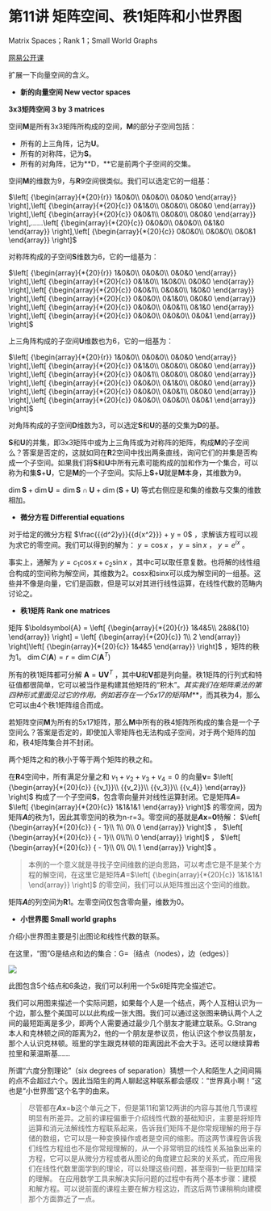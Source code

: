 # 第11讲 矩阵空间、秩1矩阵和小世界图

Matrix Spaces；Rank 1；Small World Graphs

[网易公开课](http://open.163.com/newview/movie/free?pid=M6V0BQC4M&mid=M6V2AJS2T)

扩展一下向量空间的含义。

- **新的向量空间 New vector spaces**

**3x3矩阵空间 3 by 3 matrices**

空间**M**是所有3x3矩阵所构成的空间，**M**的部分子空间包括：

- 所有的上三角阵，记为**U**。
- 所有的对称阵，记为**S**。
- 所有的对角阵，记为**D，**它是前两个子空间的交集。

空间**M**的维数为9，与**R**9空间很类似。我们可以选定它的一组基：

$\left[ {\begin{array}{*{20}{r}} 1&0&0\\ 0&0&0\\ 0&0&0 \end{array}} \right],\left[ {\begin{array}{*{20}{c}} 0&1&0\\ 0&0&0\\ 0&0&0 \end{array}} \right],\left[ {\begin{array}{*{20}{c}} 0&0&1\\ 0&0&0\\ 0&0&0 \end{array}} \right],......\left[ {\begin{array}{*{20}{c}} 0&0&0\\ 0&0&0\\ 0&1&0 \end{array}} \right],\left[ {\begin{array}{*{20}{c}} 0&0&0\\ 0&0&0\\ 0&0&1 \end{array}} \right]$ 

对称阵构成的子空间**S**维数为6，它的一组基为：

$\left[ {\begin{array}{*{20}{r}} 1&0&0\\ 0&0&0\\ 0&0&0 \end{array}} \right],\left[ {\begin{array}{*{20}{c}} 0&1&0\\ 1&0&0\\ 0&0&0 \end{array}} \right],\left[ {\begin{array}{*{20}{c}} 0&0&1\\ 0&0&0\\ 1&0&0 \end{array}} \right],\left[ {\begin{array}{*{20}{c}} 0&0&0\\ 0&1&0\\ 0&0&0 \end{array}} \right],\left[ {\begin{array}{*{20}{c}} 0&0&0\\ 0&0&1\\ 0&1&0 \end{array}} \right],\left[ {\begin{array}{*{20}{c}} 0&0&0\\ 0&0&0\\ 0&0&1 \end{array}} \right]$ 

上三角阵构成的子空间**U**维数也为6，它的一组基为：

$\left[ {\begin{array}{*{20}{r}} 1&0&0\\ 0&0&0\\ 0&0&0 \end{array}} \right],\left[ {\begin{array}{*{20}{c}} 0&1&0\\ 0&0&0\\ 0&0&0 \end{array}} \right],\left[ {\begin{array}{*{20}{c}} 0&0&1\\ 0&0&0\\ 0&0&0 \end{array}} \right],\left[ {\begin{array}{*{20}{c}} 0&0&0\\ 0&1&0\\ 0&0&0 \end{array}} \right],\left[ {\begin{array}{*{20}{c}} 0&0&0\\ 0&0&1\\ 0&0&0 \end{array}} \right],\left[ {\begin{array}{*{20}{c}} 0&0&0\\ 0&0&0\\ 0&0&1 \end{array}} \right]$ 

对角阵构成的子空间**D**维数为3，可以选定**S**和**U**的基的交集为**D**的基。

**S**和**U**的并集，即3x3矩阵中或为上三角阵或为对称阵的矩阵，构成**M**的子空间么？答案是否定的，这就如同在**R**2空间中找出两条直线，询问它们的并集是否构成一个子空间。如果我们将**S**和**U**中所有元素可能构成的加和作为一个集合，可以称为和集**S**+**U**，它是**M**的一个子空间。实际上**S**+**U**就是**M**本身，其维数为9。

$\dim \boldsymbol{S} + \dim \boldsymbol{U} = \dim  \boldsymbol{S} \cap\boldsymbol{U} + \dim ( \boldsymbol{S} + \boldsymbol{U})$ 等式右侧应是和集的维数与交集的维数相加。

- **微分方程 Differential equations**

对于给定的微分方程 $\frac{{{d^2}y}}{{d{x^2}}} + y = 0$ ，求解该方程可以视为求它的零空间。我们可以得到的解为： $y = \cos x$ ， $y = \sin x$ ， $y = {e^{ix}}$ 。

事实上，通解为 $y = {c_1}\cos x + {c_2}\sin x$ ，其中c可以取任意复数。也将解的线性组合构成的空间称为解空间，其维数为2。cosx和sinx可以成为解空间的一组基。这些并不像是向量，它们是函数，但是可以对其进行线性运算，在线性代数的范畴内讨论之。

- **秩1矩阵 Rank one matrices**

矩阵 $\boldsymbol{A} = \left[ {\begin{array}{*{20}{r}} 1&4&5\\ 2&8&{10} \end{array}} \right] = \left[ {\begin{array}{*{20}{c}} 1\\ 2 \end{array}} \right]\left[ {\begin{array}{*{20}{c}} 1&4&5 \end{array}} \right]$ ，矩阵的秩为1。 $\dim C(\boldsymbol{A}) = r = \dim C({\boldsymbol{A}^T})$ 

所有的秩1矩阵都可分解 $\boldsymbol{A} = \boldsymbol{U}{\boldsymbol{V}^T}$ ，其中**U**和**V**都是列向量。秩1矩阵的行列式和特征值都很简单，它可以被当作是构建其他矩阵的“积木”。*其实我们在矩阵乘法的第四种形式里面见过它的作用。*例如若存在一个5x17的矩阵***M***，而其秩为4，那么它可以由4个秩1矩阵组合而成。

若矩阵空间**M**为所有的5x17矩阵，那么**M**中所有的秩4矩阵所构成的集合是一个子空间么？答案是否定的，即使加入零矩阵也无法构成子空间，对于两个矩阵的加和，秩4矩阵集合并不封闭。

两个矩阵之和的秩小于等于两个矩阵的秩之和。

在**R**4空间中，所有满足分量之和 ${v_1} + {v_2} + {v_3} + {v_4} = 0$ 的向量**v**= $\left[ {\begin{array}{*{20}{c}} {{v_1}}\\ {{v_2}}\\ {{v_3}}\\ {{v_4}} \end{array}} \right]$ 构成了一个子空间**S**，包含零向量并对线性运算封闭。它是矩阵***A***= $\left[ {\begin{array}{*{20}{c}} 1&1&1&1 \end{array}} \right]$ 的零空间，因为矩阵***A***的秩为1，因此其零空间的秩为n-r=3。零空间的基就是***A*x**=**0**特解： $\left[ {\begin{array}{*{20}{c}} { - 1}\\ 1\\ 0\\ 0 \end{array}} \right]$ ， $\left[ {\begin{array}{*{20}{c}} { - 1}\\ 0\\1\\ 0 \end{array}} \right]$ ， $\left[ {\begin{array}{*{20}{c}} { - 1}\\ 0\\ 0\\ 1 \end{array}} \right]$ 。

> 本例的一个意义就是寻找子空间维数的逆向思路，可以考虑它是不是某个方程的解空间，在这里它是矩阵***A***=$\left[ {\begin{array}{*{20}{c}} 1&1&1&1 \end{array}} \right]$ 的零空间，我们可以从矩阵推出这个空间的维数。

矩阵***A***的列空间为**R**1。左零空间仅包含零向量，维数为0。

- **小世界图 Small world graphs**

介绍小世界图主要是引出图论和线性代数的联系。

在这里，“图”G是结点和边的集合：G=｛结点（nodes），边（edges）｝

![](https://pic1.zhimg.com/v2-4cf27db345b511e1f753df549ef35530_b.jpg)

此图包含5个结点和6条边，我们可以利用一个5x6矩阵完全描述它。

我们可以用图来描述一个实际问题，如果每个人是一个结点，两个人互相认识为一个边，那么整个美国可以以此构成一张大图。我们可以通过这张图来确认两个人之间的最短距离是多少，即两个人需要通过最少几个朋友才能建立联系。G.Strang本人和克林顿之间的距离为2，他的一个朋友是参议员，他认识这个参议员朋友，那个人认识克林顿。班里的学生跟克林顿的距离因此不会大于3。还可以继续算希拉里和莱温斯基……

所谓“六度分割理论”（six degrees of separation）猜想一个人和陌生人之间间隔的点不会超过六个。因此当陌生的两人聊起这种联系都会感叹：“世界真小啊！”这也是“小世界图”这个名字的由来。

> 尽管都在***A*x**=**b**这个单元之下，但是第11和第12两讲的内容与其他几节课程明显有所差异。之前的课程偏重于介绍线性代数的基础知识，主要是将矩阵运算和消元法解线性方程联系起来，告诉我们矩阵不是你常规理解的用于存储的数组，它可以是一种变换操作或者是空间的缩影。而这两节课程告诉我们线性方程组也不是你常规理解的，从一个非常明显的线性关系抽象出来的方程，它可以是从微分方程或者从图论的角度建立起来的关系式，而应用我们在线性代数里面学到的理论，可以处理这些问题，甚至得到一些更加精深的理解。
> 在应用数学工具来解决实际问题的过程中有两个基本步骤：建模和解方程。可以说前面的课程主要在解方程这边，而这后两节课稍稍向建模那个方面靠近了一点。
